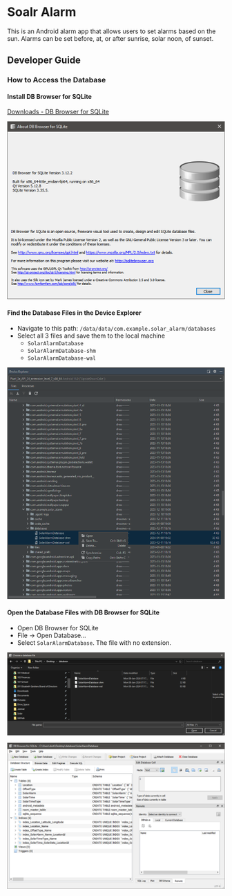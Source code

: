 # Soalr Alarm

This is an Android alarm app that allows users to set alarms based on the sun. Alarms can be set before, at, or after sunrise, solar noon, of sunset.

## Developer Guide

### How to Access the Database

#### Install DB Browser for SQLite

[Downloads - DB Browser for SQLite](https://sqlitebrowser.org/dl/)

![DB Browser for SQLite](/images/image-1.png "DB Browser for SQLite")

#### Find the Database Files in the Device Explorer

- Navigate to this path: `/data/data/com.example.solar_alarm/databases`
- Select all 3 files and save them to the local machine
  - `SolarAlarmDatabase`
  - `SolarAlarmDatabase-shm`
  - `SolarAlarmDatabase-wal`

![Device Explorer](.\images\image-3.png "Device Explorer")

#### Open the Database Files with DB Browser for SQLite

- Open DB Browser for SQLite
- File -> Open Database...
- Select `SolarAlarmDatabase`. The file with no extension.

![File Selection](.\images\image-4.png "File Selection")

![DB View](.\images\image-5.png "DB View")
